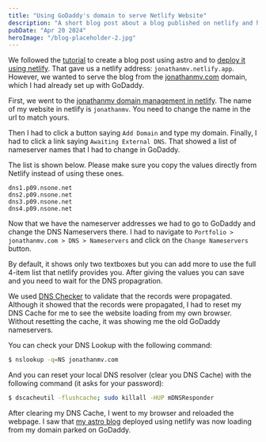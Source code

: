 ```yaml
---
title: "Using GoDaddy's domain to serve Netlify Website"
description: "A short blog post about a blog published on netlify and how to serve it in a GoDaddy domain"
pubDate: "Apr 20 2024"
heroImage: "/blog-placeholder-2.jpg"
---
```


We followed the [tutorial](https://docs.astro.build/en/tutorial/0-introduction/) to create a blog post using astro and to [deploy it using netlify](https://docs.astro.build/en/tutorial/1-setup/5/). That gave us a netlify address: `jonathanmv.netlify.app`. However, we wanted to serve the blog from the [jonathanmv.com](https://jonathanmv.com) domain, which I had already set up with GoDaddy.

First, we went to the [jonathanmv domain management in netlify](https://app.netlify.com/sites/jonathanmv/domain-management). The name of my website in netlify is `jonathanmv`. You need to change the name in the url to match yours.

Then I had to click a button saying `Add Domain` and type my domain. Finally, I had to click a link saying `Awaiting External DNS`. That showed a list of nameserver names that I had to change in GoDaddy.

The list is shown below. Please make sure you copy the values directly from Netlify instead of using these ones.

```
dns1.p09.nsone.net
dns2.p09.nsone.net
dns3.p09.nsone.net
dns4.p09.nsone.net
```

Now that we have the nameserver addresses we had to go to GoDaddy and change the DNS Nameservers there. I had to navigate to `Portfolio > jonathanmv.com > DNS > Nameservers` and click on the `Change Nameservers` button.

By default, it shows only two textboxes but you can add more to use the full 4-item list that netlify provides you. After giving the values you can save and you need to wait for the DNS propagration.

We used [DNS Checker](https://dnschecker.org/#NS/jonathanmv.com) to validate that the records were propagated. Although it showed that the records were propagated, I had to reset my DNS Cache for me to see the website loading from my own browser. Without resetting the cache, it was showing me the old GoDaddy nameservers.

You can check your DNS Lookup with the following command:

```bash
$ nslookup -q=NS jonathanmv.com
```

And you can reset your local DNS resolver (clear you DNS Cache) with the following command (it asks for your password):

```bash
$ dscacheutil -flushcache; sudo killall -HUP mDNSResponder
```

After clearing my DNS Cache, I went to my browser and reloaded the webpage. I saw that [my astro blog](https://jonathanmv.com) deployed using netlify was now loading from my domain parked on GoDaddy.
